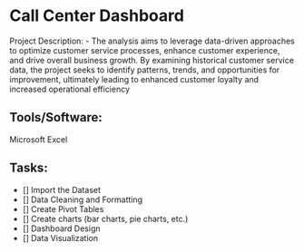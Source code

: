 # Call Center Dashboard

Project Description: - The analysis aims to leverage data-driven approaches to optimize customer service processes, enhance customer experience, and drive overall business growth. By examining historical customer service data, the project seeks to identify patterns, trends, and opportunities for improvement, ultimately leading to enhanced customer loyalty and increased operational efficiency

## Tools/Software:

Microsoft Excel 

## Tasks:
* [] Import the Dataset
* [] Data Cleaning and Formatting
* [] Create Pivot Tables
* [] Create charts (bar charts, pie charts, etc.)
* [] Dashboard Design
* [] Data Visualization

